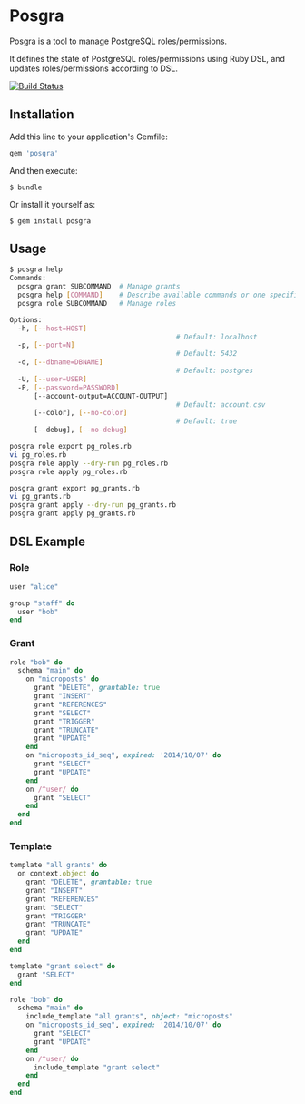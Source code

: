 # Posgra

Posgra is a tool to manage PostgreSQL roles/permissions.

It defines the state of PostgreSQL roles/permissions using Ruby DSL, and updates roles/permissions according to DSL.

[![Build Status](https://travis-ci.org/winebarrel/posgra.svg?branch=master)](https://travis-ci.org/winebarrel/posgra)

## Installation

Add this line to your application's Gemfile:

```ruby
gem 'posgra'
```

And then execute:

    $ bundle

Or install it yourself as:

    $ gem install posgra

## Usage

```sh
$ posgra help
Commands:
  posgra grant SUBCOMMAND  # Manage grants
  posgra help [COMMAND]    # Describe available commands or one specific command
  posgra role SUBCOMMAND   # Manage roles

Options:
  -h, [--host=HOST]
                                         # Default: localhost
  -p, [--port=N]
                                         # Default: 5432
  -d, [--dbname=DBNAME]
                                         # Default: postgres
  -U, [--user=USER]
  -P, [--password=PASSWORD]
      [--account-output=ACCOUNT-OUTPUT]
                                         # Default: account.csv
      [--color], [--no-color]
                                         # Default: true
      [--debug], [--no-debug]
```

```sh
posgra role export pg_roles.rb
vi pg_roles.rb
posgra role apply --dry-run pg_roles.rb
posgra role apply pg_roles.rb
```

```sh
posgra grant export pg_grants.rb
vi pg_grants.rb
posgra grant apply --dry-run pg_grants.rb
posgra grant apply pg_grants.rb
```

## DSL Example

### Role

```ruby
user "alice"

group "staff" do
  user "bob"
end
```

### Grant

```ruby
role "bob" do
  schema "main" do
    on "microposts" do
      grant "DELETE", grantable: true
      grant "INSERT"
      grant "REFERENCES"
      grant "SELECT"
      grant "TRIGGER"
      grant "TRUNCATE"
      grant "UPDATE"
    end
    on "microposts_id_seq", expired: '2014/10/07' do
      grant "SELECT"
      grant "UPDATE"
    end
    on /^user/ do
      grant "SELECT"
    end
  end
end
```

### Template

```ruby
template "all grants" do
  on context.object do
    grant "DELETE", grantable: true
    grant "INSERT"
    grant "REFERENCES"
    grant "SELECT"
    grant "TRIGGER"
    grant "TRUNCATE"
    grant "UPDATE"
  end
end

template "grant select" do
  grant "SELECT"
end

role "bob" do
  schema "main" do
    include_template "all grants", object: "microposts"
    on "microposts_id_seq", expired: '2014/10/07' do
      grant "SELECT"
      grant "UPDATE"
    end
    on /^user/ do
      include_template "grant select"
    end
  end
end
```
